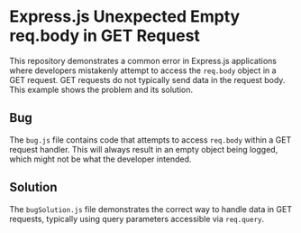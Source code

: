 # Express.js Unexpected Empty req.body in GET Request

This repository demonstrates a common error in Express.js applications where developers mistakenly attempt to access the `req.body` object in a GET request.  GET requests do not typically send data in the request body.  This example shows the problem and its solution.

## Bug

The `bug.js` file contains code that attempts to access `req.body` within a GET request handler.  This will always result in an empty object being logged, which might not be what the developer intended.

## Solution

The `bugSolution.js` file demonstrates the correct way to handle data in GET requests, typically using query parameters accessible via `req.query`.